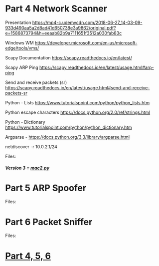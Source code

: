 # Part 4 Network Scanner

Presentation https://mp4-c.udemycdn.com/2018-06-27_14-03-09-933d490aa5a2d8ad41d650738e3a9862/original.pdf?e=1586873794&h=eeaab82b9a7111651f3512a030fab83c

Windows WM https://developer.microsoft.com/en-us/microsoft-edge/tools/vms/

Scapy Documentation https://scapy.readthedocs.io/en/latest/

Scapy ARP Ping https://scapy.readthedocs.io/en/latest/usage.html#arp-ping

Send and receive packets (sr) https://scapy.readthedocs.io/en/latest/usage.html#send-and-receive-packets-sr

Python - Lists https://www.tutorialspoint.com/python/python_lists.htm

Python escape characters https://docs.python.org/2.0/ref/strings.html

Python - Dictionary https://www.tutorialspoint.com/python/python_dictionary.htm

Argparse - https://docs.python.org/3.3/library/argparse.html

netdiscover -r 10.0.2.1/24


Files:

##### Version 3 = [mac2.py](https://github.com/n3m351d4/Snippets-and-notes-from-course-Learn-Python-Ethical-Hacking/blob/master/mac2.py)

# Part 5 ARP Spoofer

Files:


# Part 6 Packet Sniffer

Files:


# [Part 4, 5, 6](link)
